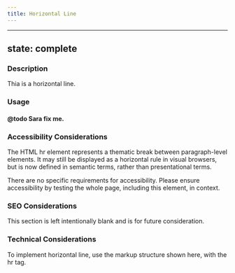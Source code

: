 ```yaml
---
title: Horizontal Line
---
```


---
state: complete
---

### Description
Thia is a horizontal line.

### Usage
#### @todo Sara fix me.

### Accessibility Considerations
The HTML hr element represents a thematic break between paragraph-level elements. It may still be displayed as a horizontal rule in visual browsers, but is now defined in semantic terms, rather than presentational terms.

There are no specific requirements for accessibility. Please ensure accessibility by testing the whole page, including this element, in context.

### SEO Considerations
This section is left intentionally blank and is for future consideration.

### Technical Considerations
To implement horizontal line, use the markup structure shown here, with the hr tag.

